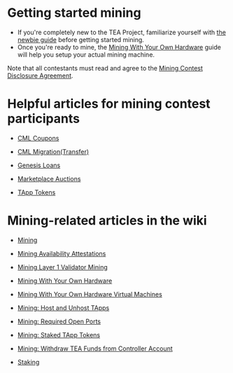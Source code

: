 # Getting started mining

- If you're completely new to the TEA Project, familiarize yourself with [the newbie guide](https://github.com/tearust/teaproject/wiki/%5ENewbie-Mining-Contest-Getting-Started-Guide%5E) before getting started mining.
- Once you're ready to mine, the [Mining With Your Own Hardware](https://github.com/tearust/teaproject/wiki/Mining-With-Your-Own-Hardware) guide will help you setup your actual mining machine.


Note that all contestants must read and agree to the [Mining Contest Disclosure Agreement](https://github.com/tearust/teaproject/wiki/Mining-Contest-Disclosure-Agreement).

# Helpful articles for mining contest participants 
- [CML Coupons](https://github.com/tearust/teaproject/wiki/CML-Coupons)

- [CML Migration(Transfer)](https://github.com/tearust/teaproject/wiki/CML-Migration-(Transfer))

- [Genesis Loans](https://github.com/tearust/teaproject/wiki/Genesis-TEA-Loans)

- [Marketplace Auctions](https://github.com/tearust/teaproject/wiki/Marketplace-Auctions)

- [TApp Tokens](https://github.com/tearust/teaproject/wiki/TApp-Token-Supply-and-Demand) 

# Mining-related articles in the wiki

- [Mining](https://github.com/tearust/teaproject/wiki/Mining)

- [Mining Availability Attestations](https://github.com/tearust/teaproject/wiki/Mining---Availability-Attestation)

- [Mining Layer 1 Validator Mining](https://github.com/tearust/teaproject/wiki/Mining---Layer-1-Validator-Mining)

- [Mining With Your Own Hardware](https://github.com/tearust/teaproject/wiki/Mining-With-Your-Own-Hardware)

- [Mining With Your Own Hardware Virtual Machines](https://github.com/tearust/teaproject/wiki/Mining-With-Your-Own-Hardware---Virtual-Machines)

- [Mining: Host and Unhost TApps](https://github.com/tearust/teaproject/wiki/Mining:-Host-and-Unhost-TApps)

- [Mining: Required Open Ports](https://github.com/tearust/teaproject/wiki/Mining:-Required-Open-Ports)

- [Mining: Staked TApp Tokens](https://github.com/tearust/teaproject/wiki/Mining:-Staked-TApp-Tokens)

- [Mining: Withdraw TEA Funds from Controller Account](https://github.com/tearust/teaproject/wiki/Mining:-Withdraw-TEA-Funds-from-Controller-Account)

- [Staking](https://github.com/tearust/teaproject/wiki/Staking)